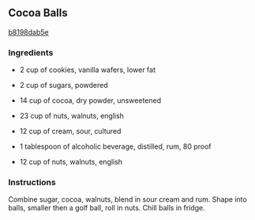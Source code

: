 ## Cocoa Balls

[b8198dab5e](http://www.food.com/recipe/cocoa-balls-96461)

### Ingredients

 - 2 cup of cookies, vanilla wafers, lower fat

 - 2 cup of sugars, powdered

 - 14 cup of cocoa, dry powder, unsweetened

 - 23 cup of nuts, walnuts, english

 - 12 cup of cream, sour, cultured

 - 1 tablespoon of alcoholic beverage, distilled, rum, 80 proof

 - 12 cup of nuts, walnuts, english

### Instructions

Combine sugar, cocoa, walnuts, blend in sour cream and rum. Shape into balls, smaller then a golf ball, roll in nuts. Chill balls in fridge.